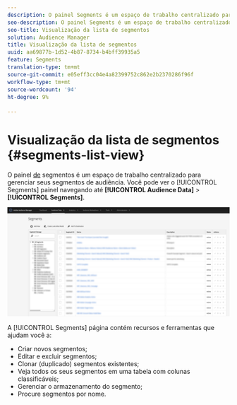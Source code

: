 ```yaml
---
description: O painel Segments é um espaço de trabalho centralizado para gerenciar destinos.
seo-description: O painel Segments é um espaço de trabalho centralizado para gerenciar destinos.
seo-title: Visualização da lista de segmentos
solution: Audience Manager
title: Visualização da lista de segmentos
uuid: aa69877b-1d52-4b87-8734-b4bff39935a5
feature: Segments
translation-type: tm+mt
source-git-commit: e05eff3cc04e4a82399752c862e2b2370286f96f
workflow-type: tm+mt
source-wordcount: '94'
ht-degree: 9%

---
```



# Visualização da lista de segmentos {#segments-list-view}

O painel [de](https://bank.demdex.com/portal/Segments/SegmentBuilder.ddx#list) segmentos é um espaço de trabalho centralizado para gerenciar seus segmentos de audiência. Você pode ver o [!UICONTROL Segments] painel navegando até **[!UICONTROL Audience Data]** > **[!UICONTROL Segments]**.

![painel de segmentos](assets/segments-dashboard.png)

A [!UICONTROL Segments] página contém recursos e ferramentas que ajudam você a:

* Criar novos segmentos;
* Editar e excluir segmentos;
* Clonar (duplicado) segmentos existentes;
* Veja todos os seus segmentos em uma tabela com colunas classificáveis;
* Gerenciar o armazenamento do segmento;
* Procure segmentos por nome.
